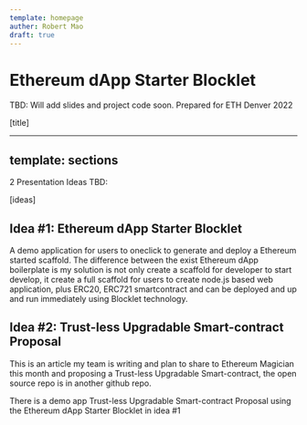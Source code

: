 ```yaml
---
template: homepage
auther: Robert Mao 
draft: true
---
```


# Ethereum dApp Starter Blocklet

TBD: Will add slides and project code soon. Prepared for ETH Denver 2022


[title]

---
template: sections
---

2 Presentation Ideas TBD: 

[ideas]
## Idea #1: Ethereum dApp Starter Blocklet 

A demo application for users to oneclick to generate and deploy a Ethereum started scaffold.  The difference between the exist Ethereum dApp boilerplate is my solution is not only create a scaffold for developer to start develop, it create a full scaffold for users to create node.js based web application, plus ERC20, ERC721 smartcontract and can be deployed and up and run immediately using Blocklet technology. 


## Idea #2: Trust-less Upgradable Smart-contract Proposal

This is an article my team is writing and plan to share to Ethereum Magician this month and proposing a Trust-less Upgradable Smart-contract, the open source repo is in another github repo.  

There is a demo app  Trust-less Upgradable Smart-contract Proposal using the  Ethereum dApp Starter Blocklet  in idea #1
